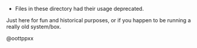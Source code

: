 * Files in these directory had their usage deprecated.

Just here for fun and historical purposes, or if you happen
to be running a really old system/box.

@oottppxx
